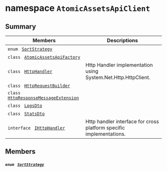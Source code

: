 # namespace `AtomicAssetsApiClient` 

## Summary

 Members                                | Descriptions                                
----------------------------------------|---------------------------------------------
`enum ` [`SortStrategy`](#namespace_atomic_assets_api_client_1a1a2688049f7c9dc4f77213ca78b6de0f)            | 
`class ` [`AtomicAssetsApiFactory`](AtomicAssetsApiClient--AtomicAssetsApiFactory.md) | 
`class ` [`HttpHandler`](AtomicAssetsApiClient--HttpHandler.md) | Http Handler implementation using System.Net.Http.HttpClient.
`class ` [`HttpRequestBuilder`](AtomicAssetsApiClient--HttpRequestBuilder.md) | 
`class ` [`HttpResponseMessageExtension`](AtomicAssetsApiClient--HttpResponseMessageExtension.md) | 
`class ` [`LogsDto`](AtomicAssetsApiClient--LogsDto.md) | 
`class ` [`StatsDto`](AtomicAssetsApiClient--StatsDto.md) | 
`interface ` [`IHttpHandler`](#interface_atomic_assets_api_client_1_1_i_http_handler) | Http handler interface for cross platform specific implementations.

## Members

##### `enum ` [`SortStrategy`](#namespace_atomic_assets_api_client_1a1a2688049f7c9dc4f77213ca78b6de0f) 

